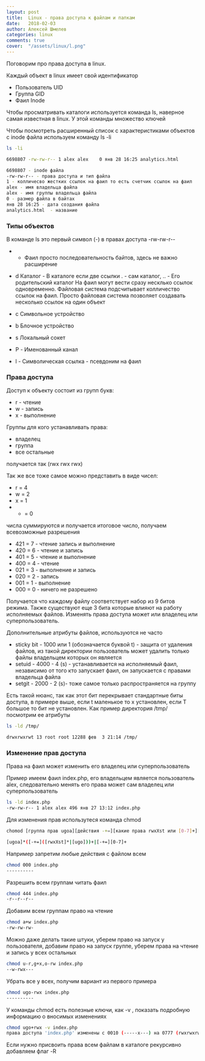 ```yaml
---
layout: post
title:  Linux - права доступа к файлам и папкам
date:   2018-02-03
author: Алексей Шмелев
categories: linux
comments: true
cover:  "/assets/linux/l.png"
---
```


Поговорим про права доступа в linux.

Каждый объект в linux имеет свой идентификатор

- Пользователь UID
- Группа GID
- Фаил Inode

Чтобы просматривать каталоги используется команда ls, наверное самая известная в linux. У этой команды множество ключей

Чтобы посмотреть расширенный список с характеристиками объектов c inode файла используем команду ls -li

~~~bash
ls -li

6698807 -rw-rw-r-- 1 alex alex    0 янв 28 16:25 analytics.html

6698807 - inode файла
-rw-rw-r-- - права доступа и тип файла
1 - колличесво жестких ссылок на фаил то есть счетчик ссылок на фаил
alex - имя владельца файла
alex - имя группы владельца файла
0 - размер файла в байтах
янв 28 16:25 - дата создания файла
analytics.html  - название

~~~


### Типы объектов 

В команде ls это первый символ (-) в правах доступа -rw-rw-r--

- - Фаил просто последовательность байтов, здесь не важно расширение

- d Каталог - В каталоге если две ссылки . - сам каталог, .. - Его родительский каталог
На фаил могут вести сразу несклько ссылок одновременно.
Файловая система подсчитывает колличество ссылок на фаил. Просто файловая система позволяет создавать несколько ссылок на один объект

- с Символьное устройство

- b Блочное устройство

- s Локальный сокет

- P - Именованный канал

- l - Символическая ссылка - псевдоним на фаил

### Права доступа

Доступ к объекту состоит из групп букв:

- r - чтение
- w - запись
- x - выполнение

Группы для кого устанавливать права:

- владелец
- группа
- все остальные

получается так (rwx rwx rwx)

Так же все тоже самое можно представить в виде чисел:

- r = 4
- w = 2
- x = 1
- - = 0

числа суммируются и получается итоговое число, получаем всевозможные разрешения

- 421 = 7 - чтение запись и выполнение
- 420 = 6 - чтение и запись
- 401 = 5 - чтение и выполнение
- 400 = 4 - чтение
- 021 = 3 - выполнение и запись
- 020 = 2 - запись
- 001 = 1 - выполнение
- 000 = 0 - ничего не разрешено

Получается что каждому файлу соответствует набор из 9 битов режима.
Также существуют еще 3 бита которые влияют на работу исполняемых файлов.
Изменять права доступа может или владелец или суперпользователь.

Дополнительные атрибуты файлов, используются не часто
- sticky bit - 1000 или 1 (обозначается буквой t) - защита от удаления файлов, из такой директории пользователь может удалить только файлы владельцем которых он является 
- setuid - 4000 - 4 (s) - устанавливается на исполняемый фаил, независимо от того кто запускает фаил, он запускается с правами владельца файла
- setgit - 2000 - 2 (s)- тоже самое только распространяется на группу

Есть такой нюанс, так как этот бит перекрывает стандартные биты доступа, в примере выше, если t маленькое то x установлен, если T большое то бит не установлен.
Как пример директория /tmp/ посмотрим ее атрибуты

~~~bash
ls -ld /tmp/

drwxrwxrwt 13 root root 12288 фев  3 21:14 /tmp/
~~~
### Изменение прав доступа

Права на фаил может изменить его владелец или суперпользователь

Пример имеем фаил index.php, его владельцем является пользователь alex, следовательно менять его права может сам владелец или суперпользователь

~~~bash
ls -ld index.php 
-rw-rw-r-- 1 alex alex 496 янв 27 13:12 index.php

~~~

Для изменения прав использутеся команда chmod

~~~bash
chomod [группа прав ugoa][действия -+=][какие права rwxXst или [0-7]+][объект для которого нужно изменить права]

[ugoa]*([-+=]([rwxXst]*|[ugo]))+|[-+=][0-7]+

~~~

Например запретим любые действия с файлом всем

~~~bash
chmod 000 index.php
----------
~~~

Разрешить всем группам читать фаил

~~~bash
chmod 444 index.php
-r--r--r--
~~~

Добавим всем группам право на чтение

~~~bash
chmod a+w index.php
-rw-rw-rw-
~~~

Можно даже делать такие штуки, уберем право на запуск у пользователя, добавим право на запуск группе, уберем права на чтение и запись у всех остальных
~~~bash
chmod u-r,g+x,o-rw index.php
--w-rwx---
~~~

Убрать все у всех, получим вариант из первого примера


````bash
chmod ugo-rwx index.php
----------
````

У команды chmod есть полезные ключи, как -v , показать подробную информацию о вносимых изменениях

~~~bash
chmod ugo+rwx -v index.php
права доступа 'index.php' изменены с 0010 (-----x---) на 0777 (rwxrwxrwx)
~~~

Если нужно присвоить права всем файлам в каталоге рекурсивно добавляем флаг -R